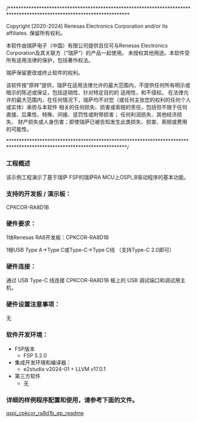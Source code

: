 /***********************************************************************************************************************
 
Copyright [2020-2024] Renesas Electronics Corporation and/or its affiliates.  保留所有权利。

本软件由瑞萨电子（中国）有限公司提供且仅可与Renesas Electronics Corporation及其关联方（“瑞萨”）的产品一起使用。
未授权其他用途。本软件受所有适用法律的保护，包括著作权法。

瑞萨保留更改或终止软件的权利。
  
该软件按“原样”提供，瑞萨在适用法律允许的最大范围内，不提供任何所有明示或暗示的陈述或保证，包括适销性、针对特定目的的
适用性，和不侵权。 在法律允许的最大范围内，在任何情况下，瑞萨均不对您（或任何主张您的权利的任何个人或实体）承担与本软件
相关的任何损失、损害或索赔的责任，包括但不限于任何直接、后果性、特殊、间接、惩罚性或附带损害； 任何利润损失、其他经济损失、
财产损失或人身伤害；即使瑞萨已被告知发生此类损失、损害、索赔或费用的可能性。
  
**********************************************************************************************************************/

### 工程概述

该示例工程演示了基于瑞萨 FSP的瑞萨RA MCU上OSPI_B驱动程序的基本功能。

### 支持的开发板 / 演示板：

CPKCOR-RA8D1B
   
### 硬件要求：

1块Renesas RA8开发板：CPKCOR-RA8D1B

1根USB Type A->Type C或Type-C->Type C线 （支持Type-C 2.0即可）

### 硬件连接：

通过 USB Type-C 线连接 CPKCOR-RA8D1B 板上的 USB 调试端口和调试用主机。

### 硬件设置注意事项：

无

### 软件开发环境：
   
* FSP版本
  * FSP 5.2.0
* 集成开发环境和编译器：
  * e2studio v2024-01 + LLVM v17.0.1
* 第三方软件
  * 无 
	   

### 详细的样例程序配置和使用，请参考下面的文件。

[qspi_cpkcor_ra8d1b_ep_readme](qspi_cpkcor_ra8d1b_ep_readme.md)
